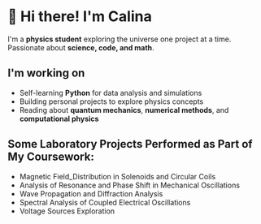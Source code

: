 # 👋 Hi there! I'm Calina

I'm a **physics student** exploring the universe one project at a time.  
Passionate about **science, code, and math**.

##  I'm working on 

-  Self-learning **Python** for data analysis and simulations
-  Building personal projects to explore physics concepts
-  Reading about **quantum mechanics**, **numerical methods**, and **computational physics**


##  Some Laboratory Projects Performed as Part of My Coursework: 
- Magnetic Field_Distribution in Solenoids and Circular Coils
- Analysis of Resonance and Phase Shift in Mechanical Oscillations
- Wave Propagation and Diffraction Analysis
- Spectral Analysis of Coupled Electrical Oscillations
- Voltage Sources Exploration
